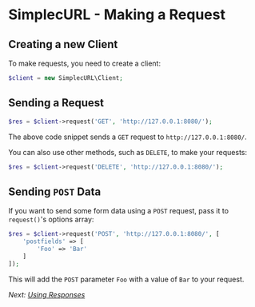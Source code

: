 # SimplecURL - Making a Request

## Creating a new Client

To make requests, you need to create a client:

```php
$client = new SimplecURL\Client;
```

## Sending a Request

```php
$res = $client->request('GET', 'http://127.0.0.1:8080/');
```

The above code snippet sends a `GET` request to `http://127.0.0.1:8080/`.

You can also use other methods, such as `DELETE`, to make your requests:

```php
$res = $client->request('DELETE', 'http://127.0.0.1:8080/');
```

## Sending `POST` Data

If you want to send some form data using a `POST` request, pass it to `request()`'s options array:

```php
$res = $client->request('POST', 'http://127.0.0.1:8080/', [
    'postfields' => [
        'Foo' => 'Bar'
    ]
]);
```

This will add the `POST` parameter `Foo` with a value of `Bar` to your request.

*Next: [Using Responses](using-responses.md)*
